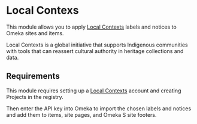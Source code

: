 # Local Contexs

This module allows you to apply [Local Contexts](https://localcontexts.org) labels and notices to Omeka sites and items.

Local Contexts is a global initiative that supports Indigenous communities with tools that can reassert cultural authority in heritage collections and data. 

## Requirements

This module requires setting up a [Local Contexts](https://localcontexts.org/) account and creating Projects in the registry. 

Then enter the API key into Omeka to import the chosen labels and notices and add them to items, site pages, and Omeka S site footers.
